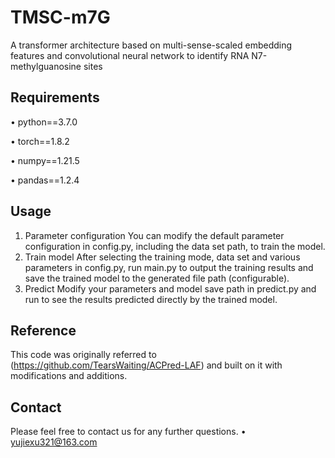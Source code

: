 # TMSC-m7G
A transformer architecture based on multi-sense-scaled embedding features and convolutional neural network to identify RNA N7-methylguanosine sites
## Requirements
• python==3.7.0

• torch==1.8.2

• numpy==1.21.5

• pandas==1.2.4
## Usage
1. Parameter configuration
   You can modify the default parameter configuration in config.py, including the data set path, to train the model.
2. Train model
   After selecting the training mode, data set and various parameters in config.py, run main.py to output the training results and save the trained model to the generated file path (configurable).
3. Predict
   Modify your parameters and model save path in predict.py and run to see the results predicted directly by the trained model.
## Reference
This code was originally referred to (https://github.com/TearsWaiting/ACPred-LAF) and built on it with modifications and additions.
## Contact
Please feel free to contact us for any further questions.
• yujiexu321@163.com
